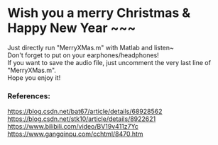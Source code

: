 # Wish you a merry Christmas & Happy New Year ~~~
  
Just directly run "MerryXMas.m" with Matlab and listen~  
Don't forget to put on your earphones/headphones!  
If you want to save the audio file, just uncomment the very last line of "MerryXMas.m".  
Hope you enjoy it!  
  
### References:
https://blog.csdn.net/bat67/article/details/68928562  
https://blog.csdn.net/stk10/article/details/8922621  
https://www.bilibili.com/video/BV19v411z7Yc  
https://www.gangqinpu.com/cchtml/8470.htm  
